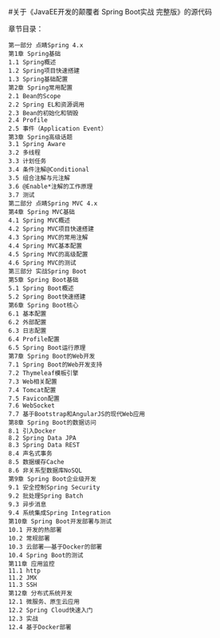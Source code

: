 #关于《JavaEE开发的颠覆者 Spring Boot实战  完整版》的源代码

章节目录：

    第一部分 点睛Spring 4.x
    第1章 Spring基础
    1.1 Spring概述
    1.2 Spring项目快速搭建    
    1.3 Spring基础配置
    第2章 Spring常用配置
    2.1 Bean的Scope
    2.2 Spring EL和资源调用
    2.3 Bean的初始化和销毁
    2.4 Profile
    2.5 事件（Application Event）
    第3章 Spring高级话题
    3.1 Spring Aware
    3.2 多线程
    3.3 计划任务
    3.4 条件注解@Conditional
    3.5 组合注解与元注解
    3.6 @Enable*注解的工作原理
    3.7 测试
    第二部分 点睛Spring MVC 4.x
    第4章 Spring MVC基础
    4.1 Spring MVC概述
    4.2 Spring MVC项目快速搭建
    4.3 Spring MVC的常用注解
    4.4 Spring MVC基本配置
    4.5 Spring MVC的高级配置
    4.6 Spring MVC的测试
    第三部分 实战Spring Boot
    第5章 Spring Boot基础
    5.1 Spring Boot概述
    5.2 Spring Boot快速搭建
    第6章 Spring Boot核心
    6.1 基本配置
    6.2 外部配置
    6.3 日志配置
    6.4 Profile配置
    6.5 Spring Boot运行原理
    第7章 Spring Boot的Web开发
    7.1 Spring Boot的Web开发支持
    7.2 Thymeleaf模板引擎
    7.3 Web相关配置
    7.4 Tomcat配置
    7.5 Favicon配置
    7.6 WebSocket
    7.7 基于Bootstrap和AngularJS的现代Web应用
    第8章 Spring Boot的数据访问
    8.1 引入Docker
    8.2 Spring Data JPA
    8.3 Spring Data REST
    8.4 声名式事务
    8.5 数据缓存Cache
    8.6 非关系型数据库NoSQL
    第9章 Spring Boot企业级开发
    9.1 安全控制Spring Security
    9.2 批处理Spring Batch
    9.3 异步消息
    9.4 系统集成Spring Integration
    第10章 Spring Boot开发部署与测试
    10.1 开发的热部署
    10.2 常规部署
    10.3 云部署——基于Docker的部署
    10.4 Spring Boot的测试
    第11章 应用监控
    11.1 http
    11.2 JMX
    11.3 SSH
    第12章 分布式系统开发
    12.1 微服务、原生云应用
    12.2 Spring Cloud快速入门
    12.3 实战
    12.4 基于Docker部署 
